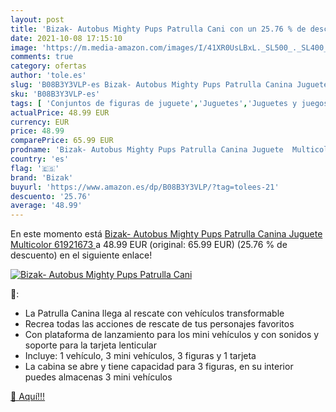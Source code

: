 ```yaml
---
layout: post
title: 'Bizak- Autobus Mighty Pups Patrulla Cani con un 25.76 % de descuento'
date: 2021-10-08 17:15:10
image: 'https://m.media-amazon.com/images/I/41XR0UsLBxL._SL500_._SL400_.jpg'
comments: true
category: ofertas
author: 'tole.es'
slug: 'B08B3Y3VLP-es Bizak- Autobus Mighty Pups Patrulla Canina Juguete...'
sku: 'B08B3Y3VLP-es'
tags: [ 'Conjuntos de figuras de juguete','Juguetes','Juguetes y juegos','Muñecos y figuras','bizak','bizak-', ]
actualPrice: 48.99 EUR
currency: EUR
price: 48.99
comparePrice: 65.99 EUR
prodname: 'Bizak- Autobus Mighty Pups Patrulla Canina Juguete  Multicolor  61921673 '
country: 'es'
flag: '🇪🇸'
brand: 'Bizak'
buyurl: 'https://www.amazon.es/dp/B08B3Y3VLP/?tag=tolees-21'
descuento: '25.76'
average: '48.99'
---
```


En este momento está [Bizak- Autobus Mighty Pups Patrulla Canina Juguete  Multicolor  61921673 ](https://www.amazon.es/dp/B08B3Y3VLP/?tag=tolees-21) a 48.99 EUR (original: 65.99 EUR) (25.76 %  de descuento) en el siguiente enlace!

[![Bizak- Autobus Mighty Pups Patrulla Cani](https://m.media-amazon.com/images/I/41XR0UsLBxL._SL500_._SL400_.jpg)](https://www.amazon.es/dp/B08B3Y3VLP/?tag=tolees-21)

🔎:

- La Patrulla Canina llega al rescate con vehículos transformable
- Recrea todas las acciones de rescate de tus personajes favoritos
- Con plataforma de lanzamiento para los mini vehículos y con sonidos y soporte para la tarjeta lenticular
- Incluye: 1 vehículo, 3 mini vehículos, 3 figuras y 1 tarjeta
- La cabina se abre y tiene capacidad para 3 figuras, en su interior puedes almacenas 3 mini vehículos

[🛒 Aquí!!!](https://www.amazon.es/dp/B08B3Y3VLP/?tag=tolees-21)
